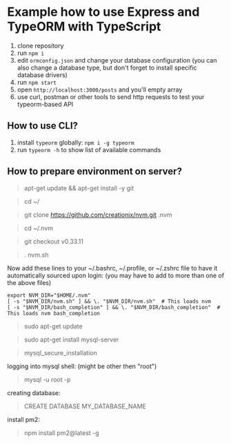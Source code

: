 # Example how to use Express and TypeORM with TypeScript

1. clone repository 
2. run `npm i`
3. edit `ormconfig.json` and change your database configuration (you can also change a database type, but don't forget to install specific database drivers)
4. run `npm start`
5. open `http://localhost:3000/posts` and you'll empty array
6. use curl, postman or other tools to send http requests to test your typeorm-based API

## How to use CLI?

1. install `typeorm` globally: `npm i -g typeorm`
2. run `typeorm -h` to show list of available commands

## How to prepare environment on server?

> apt-get update && apt-get install -y git

> cd ~/

> git clone https://github.com/creationix/nvm.git .nvm

> cd ~/.nvm

> git checkout v0.33.11

> . nvm.sh

Now add these lines to your ~/.bashrc, ~/.profile, or ~/.zshrc file to have it automatically sourced upon login: (you may have to add to more than one of the above files)
```
export NVM_DIR="$HOME/.nvm"
[ -s "$NVM_DIR/nvm.sh" ] && \. "$NVM_DIR/nvm.sh"  # This loads nvm
[ -s "$NVM_DIR/bash_completion" ] && \. "$NVM_DIR/bash_completion"  # This loads nvm bash_completion
```
> sudo apt-get update

> sudo apt-get install mysql-server

> mysql_secure_installation

logging into mysql shell: (might be other then "root")

> mysql -u root -p

creating database: 

> CREATE DATABASE MY_DATABASE_NAME

install pm2:

> npm install pm2@latest -g
